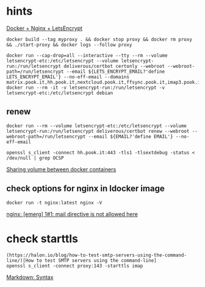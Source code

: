 # hints

[Docker + Nginx + LetsEncrypt](https://miki725.github.io/docker/crypto/2017/01/29/docker+nginx+letsencrypt.html)

	docker build --tag myproxy . && docker stop proxy && docker rm proxy && ./start-proxy && docker logs --follow proxy

	docker run --cap-drop=all --interactive --tty --rm --volume letsencrypt-etc:/etc/letsencrypt --volume letsencrypt-run:/run/letsencrypt deliverous/certbot certonly --webroot --webroot-path=/run/letsencrypt --email ${LETS_ENCRYPT_EMAIL?'define LETS_ENCRYPT_EMAIL'} --no-eff-email --domains matrix.pook.it,hh.pook.it,nextcloud.pook.it,ffsync.pook.it,imap3.pook.it,smtp3.pook.it,etesync.pook.it
	docker run --rm -it -v letsencrypt-run:/run/letsencrypt -v letsencrypt-etc:/etc/letsencrypt debian

## renew
	docker run --rm --volume letsencrypt-etc:/etc/letsencrypt --volume letsencrypt-run:/run/letsencrypt deliverous/certbot renew --webroot --webroot-path=/run/letsencrypt --email ${EMAIL?'define EMAIL'} --no-eff-email

	openssl s_client -connect hh.pook.it:443 -tls1 -tlsextdebug -status < /dev/null | grep OCSP

[Sharing volume between docker containers](https://stackoverflow.com/questions/37000341/sharing-volume-between-docker-containers)

## check options for nginx in ldocker image
	docker run -t nginx:latest nginx -V

[nginx: [emerg] 1#1: mail directive is not allowed here](https://stackoverflow.com/questions/47296679/nginx-emerg-11-mail-directive-is-not-allowed-here-in-etc-nginx-conf-d-de)

# check starttls
	(https://halon.io/blog/how-to-test-smtp-servers-using-the-command-line/)[How to test SMTP servers using the command-line]
	openssl s_client -connect proxy:143 -starttls imap


[Markdown: Syntax](https://daringfireball.net/projects/markdown/syntax)
